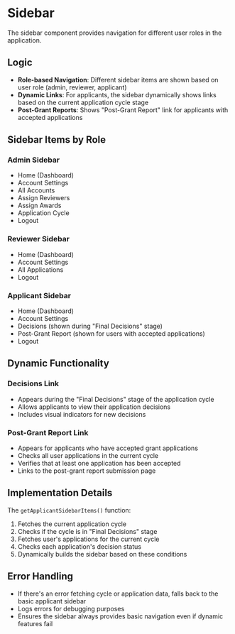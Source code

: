 # Sidebar

The sidebar component provides navigation for different user roles in the application.

## Logic

- **Role-based Navigation**: Different sidebar items are shown based on user role (admin, reviewer, applicant)
- **Dynamic Links**: For applicants, the sidebar dynamically shows links based on the current application cycle stage
- **Post-Grant Reports**: Shows "Post-Grant Report" link for applicants with accepted applications

## Sidebar Items by Role

### Admin Sidebar
- Home (Dashboard)
- Account Settings
- All Accounts
- Assign Reviewers
- Assign Awards
- Application Cycle
- Logout

### Reviewer Sidebar
- Home (Dashboard)
- Account Settings
- All Applications
- Logout

### Applicant Sidebar
- Home (Dashboard)
- Account Settings
- Decisions (shown during "Final Decisions" stage)
- Post-Grant Report (shown for users with accepted applications)
- Logout

## Dynamic Functionality

### Decisions Link
- Appears during the "Final Decisions" stage of the application cycle
- Allows applicants to view their application decisions
- Includes visual indicators for new decisions

### Post-Grant Report Link
- Appears for applicants who have accepted grant applications
- Checks all user applications in the current cycle
- Verifies that at least one application has been accepted
- Links to the post-grant report submission page

## Implementation Details

The `getApplicantSidebarItems()` function:
1. Fetches the current application cycle
2. Checks if the cycle is in "Final Decisions" stage
3. Fetches user's applications for the current cycle
4. Checks each application's decision status
5. Dynamically builds the sidebar based on these conditions

## Error Handling

- If there's an error fetching cycle or application data, falls back to the basic applicant sidebar
- Logs errors for debugging purposes
- Ensures the sidebar always provides basic navigation even if dynamic features fail
